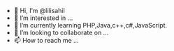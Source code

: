 - 👋 Hi, I’m @lilisahil
- 👀 I’m interested in ...
- 🌱 I’m currently learning PHP,Java,c++,c#,JavaScript.
- 💞️ I’m looking to collaborate on ...
- 📫 How to reach me ...

<!---
lilisahil/lilisahil is a ✨ special ✨ repository because its `README.md` (this file) appears on your GitHub profile.
You can click the Preview link to take a look at your changes.
--->

